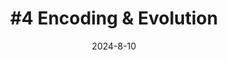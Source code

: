 ---
category: "notes/distributed-systems"
title: "#4 Encoding & Evolution"
date: "2024-8-10"
description: "Fourth chapter of DDIA"
tags: []
---